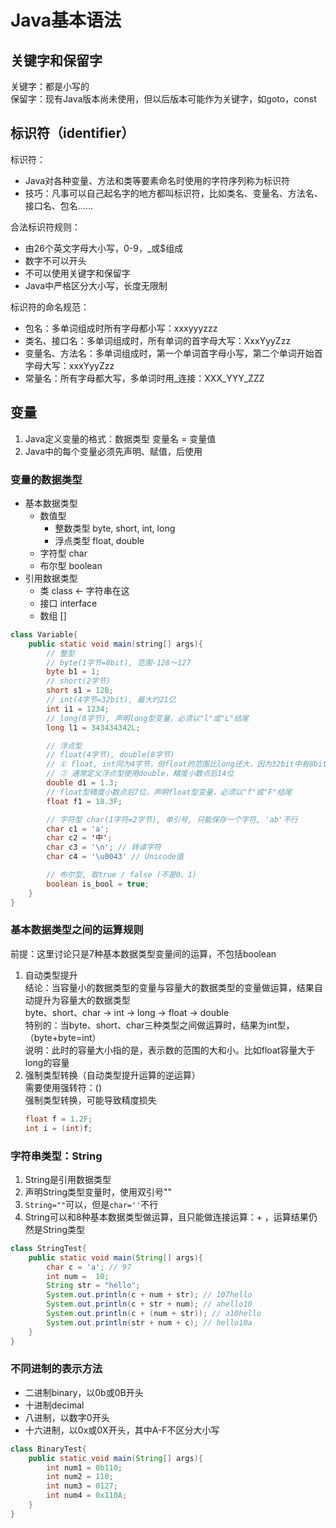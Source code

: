 # Java基本语法

## 关键字和保留字
关键字：都是小写的  
保留字：现有Java版本尚未使用，但以后版本可能作为关键字，如goto，const  

## 标识符（identifier）
标识符：  
- Java对各种变量、方法和类等要素命名时使用的字符序列称为标识符  
- 技巧：凡事可以自己起名字的地方都叫标识符，比如类名、变量名、方法名、接口名、包名……  

合法标识符规则：  
- 由26个英文字母大小写，0-9，_或$组成
- 数字不可以开头
- 不可以使用关键字和保留字
- Java中严格区分大小写，长度无限制  

标识符的命名规范：  
- 包名：多单词组成时所有字母都小写：xxxyyyzzz
- 类名、接口名：多单词组成时，所有单词的首字母大写：XxxYyyZzz
- 变量名、方法名：多单词组成时，第一个单词首字母小写，第二个单词开始首字母大写：xxxYyyZzz
- 常量名：所有字母都大写，多单词时用_连接：XXX_YYY_ZZZ  

## 变量
1. Java定义变量的格式：数据类型 变量名 = 变量值
2. Java中的每个变量必须先声明、赋值，后使用  

### 变量的数据类型  
- 基本数据类型  
    - 数值型
        - 整数类型 byte, short, int, long
        - 浮点类型 float, double
    - 字符型 char
    - 布尔型 boolean
- 引用数据类型
    - 类 class <- 字符串在这
    - 接口 interface
    - 数组 []  
```java
class Variable{
    public static void main(string[] args){
        // 整型
        // byte(1字节=8bit), 范围-128～127
        byte b1 = 1;
        // short(2字节)
        short s1 = 128;
        // int(4字节=32bit), 最大约21亿
        int i1 = 1234; 
        // long(8字节), 声明long型变量，必须以"l"或"L"结尾
        long l1 = 343434342L;

        // 浮点型
        // float(4字节), double(8字节)
        // ① float, int同为4字节，但float的范围比long还大，因为32bit中有8bit是指数段，
        // ② 通常定义浮点型使用double，精度小数点后14位
        double d1 = 1.3;
        // float型精度小数点后7位，声明float型变量，必须以"f"或"F"结尾
        float f1 = 18.3F;

        // 字符型 char(1字符=2字节), 单引号, 只能保存一个字符, 'ab'不行
        char c1 = 'a'; 
        char c2 = '中';
        char c3 = '\n'; // 转译字符
        char c4 = '\u0043' // Unicode值

        // 布尔型, 取true / false (不是0、1)
        boolean is_bool = true;
    }
}
```

### 基本数据类型之间的运算规则  
前提：这里讨论只是7种基本数据类型变量间的运算，不包括boolean  
1. 自动类型提升  
结论：当容量小的数据类型的变量与容量大的数据类型的变量做运算，结果自动提升为容量大的数据类型  
byte、short、char -> int -> long -> float -> double  
特别的：当byte、short、char三种类型之间做运算时，结果为int型，（byte+byte=int）  
说明：此时的容量大小指的是，表示数的范围的大和小。比如float容量大于long的容量
2. 强制类型转换（自动类型提升运算的逆运算）  
需要使用强转符：()  
强制类型转换，可能导致精度损失
    ```java
    float f = 1.2F;
    int i = (int)f;
    ```  

### 字符串类型：String
1. String是引用数据类型
2. 声明String类型变量时，使用双引号""
3. `String=""`可以，但是`char=''`不行
4. String可以和8种基本数据类型做运算，且只能做连接运算：+ ，运算结果仍然是String类型
```java
class StringTest{
    public static void main(String[] args){
        char c = 'a'; // 97
        int num =  10;
        String str = "hello"; 
        System.out.println(c + num + str); // 107hello
        System.out.println(c + str + num); // ahello10
        System.out.println(c + (num + str)); // a10hello
        System.out.println(str + num + c); // hello10a
    }
}
```

### 不同进制的表示方法
- 二进制binary，以0b或0B开头
- 十进制decimal
- 八进制，以数字0开头
- 十六进制，以0x或0X开头，其中A-F不区分大小写
```java
class BinaryTest{
    public static void main(String[] args){
        int num1 = 0b110;
        int num2 = 110;
        int num3 = 0127;
        int num4 = 0x110A;
    }
}
```